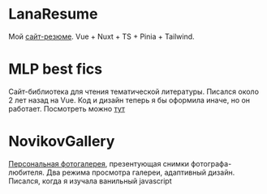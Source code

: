 # LanaResume
Мой <a href="https://dev-lana.ru/">сайт-резюме</a>. Vue + Nuxt + TS + Pinia + Tailwind.

# MLP best fics
Сайт-библиотека для чтения тематической литературы. Писался около 2 лет назад на Vue. Код и дизайн теперь я бы оформила иначе, но он работает. Посмотреть можно <a href="http://mlp-best-fics.cw53615.tw1.ru/">тут</a>

# NovikovGallery
<a href="https://lanaelf.github.io/NovikovGallery/">Персональная фотогалерея</a>, презентующая снимки фотографа-любителя. Два режима просмотра галереи, адаптивный дизайн. Писался, когда я изучала ванильный javascript
